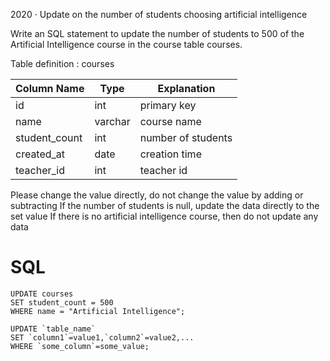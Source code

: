 2020 · Update on the number of students choosing artificial intelligence

Write an SQL statement to update the number of students to 500 of the Artificial Intelligence course in the course table courses.

Table definition : courses

| Column Name   | Type    | Explanation        |
|---------------|---------|--------------------|
| id            | int     | primary key        |
| name          | varchar | course name        |
| student_count | int     | number of students |
| created_at    | date    | creation time      |
| teacher_id    | int     | teacher id         |

Please change the value directly, do not change the value by adding or subtracting
If the number of students is null, update the data directly to the set value
If there is no artificial intelligence course, then do not update any data


# SQL

```
UPDATE courses
SET student_count = 500
WHERE name = "Artificial Intelligence";
```


```
UPDATE `table_name`
SET `column1`=value1,`column2`=value2,...
WHERE `some_column`=some_value;
```